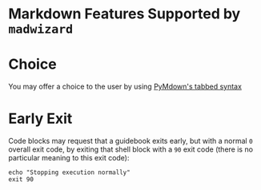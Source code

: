 # Markdown Features Supported by `madwizard`

# Choice

You may offer a choice to the user by using [PyMdown's tabbed syntax](https://facelessuser.github.io/pymdown-extensions/extensions/tabbed/)

# Early Exit

Code blocks may request that a guidebook exits early, but with a
normal `0` overall exit code, by exiting that shell block with a `90`
exit code (there is no particular meaning to this exit code):

```shell
echo "Stopping execution normally"
exit 90
```
